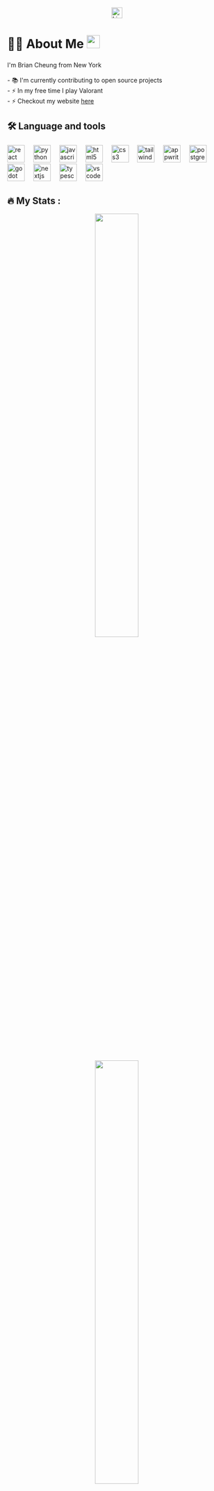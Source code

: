 <!--
**BrianCheung1/BrianCheung1** is a ✨ _special_ ✨ repository because its `README.md` (this file) appears on your GitHub profile.
--> 
###

<div align="center">
  <a href="https://www.linkedin.com/in/brian-cheung1/" target="_blank" rel="noopener noreferrer">
    <img src="https://img.shields.io/static/v1?message=LinkedIn&logo=linkedin&label=&color=0077B5&logoColor=white&labelColor=&style=for-the-badge" height="25" alt="LinkedIn logo" />
  </a>
</div>

###

<h1 align="left">👩‍💻  About Me <img src="https://raw.githubusercontent.com/MartinHeinz/MartinHeinz/master/wave.gif" width="30px"></h1>

###

<p align="left">I'm Brian Cheung from New York<br><br>- 📚 I'm currently contributing to open source projects<br>- ⚡ In my free time I play Valorant<br>- ⚡ Checkout my website <a href="https://www.briancheung.wiki/" target="_blank" rel="noopener noreferrer"> here</a></p>

###

<h2 align="left">🛠 Language and tools</h2>

###

<div align="left">
  <img src="https://cdn.jsdelivr.net/gh/devicons/devicon/icons/react/react-original.svg" height="40" alt="react logo"  />
  <img width="12" />
  <img src="https://cdn.jsdelivr.net/gh/devicons/devicon/icons/python/python-original.svg" height="40" alt="python logo"  />
  <img width="12" />
  <img src="https://cdn.jsdelivr.net/gh/devicons/devicon/icons/javascript/javascript-original.svg" height="40" alt="javascript logo"  />
  <img width="12" />
  <img src="https://cdn.jsdelivr.net/gh/devicons/devicon/icons/html5/html5-original.svg" height="40" alt="html5 logo"  />
  <img width="12" />
  <img src="https://cdn.jsdelivr.net/gh/devicons/devicon/icons/css3/css3-original.svg" height="40" alt="css3 logo"  />
  <img width="12" />
  <img src="https://cdn.jsdelivr.net/gh/devicons/devicon/icons/tailwindcss/tailwindcss-original-wordmark.svg" height="40" alt="tailwindcss logo"  />
  <img width="12" />
  <img src="https://cdn.jsdelivr.net/gh/devicons/devicon/icons/appwrite/appwrite-original.svg" height="40" alt="appwrite logo"  />
  <img width="12" />
  <img src="https://cdn.jsdelivr.net/gh/devicons/devicon/icons/postgresql/postgresql-original.svg" height="40" alt="postgresql logo"  />
  <img width="12" />
  <img src="https://cdn.jsdelivr.net/gh/devicons/devicon/icons/godot/godot-original.svg" height="40" alt="godot logo"  />
  <img width="12" />
  <img src="https://cdn.jsdelivr.net/gh/devicons/devicon/icons/nextjs/nextjs-original.svg" height="40" alt="nextjs logo"  />
  <img width="12" />
  <img src="https://cdn.jsdelivr.net/gh/devicons/devicon/icons/typescript/typescript-original.svg" height="40" alt="typescript logo"  />
  <img width="12" />
  <img src="https://cdn.jsdelivr.net/gh/devicons/devicon/icons/vscode/vscode-original.svg" height="40" alt="vscode logo"  />
</div>

###

<h2 align="left">🔥   My Stats :</h3>
<div align="center">
  <div style="display: inline-block; width: 400px;">
    <img src="https://github-readme-streak-stats.herokuapp.com/?user=briancheung1&theme=tokyonight&hide_border=true" style="width: 50%; height: auto;"/>
  </div>
  <div style="display: inline-block; width: 400px;">
    <img src="https://github-readme-stats.vercel.app/api/top-langs/?username=briancheung1&theme=tokyonight&show_icons=true&hide_border=true&layout=compact" style="width: 50%; height: auto;"/>
  </div>
</div>

[![An image of @briancheung1's Holopin badges, which is a link to view their full Holopin profile](https://holopin.me/briancheung1)](https://holopin.io/@briancheung1)




